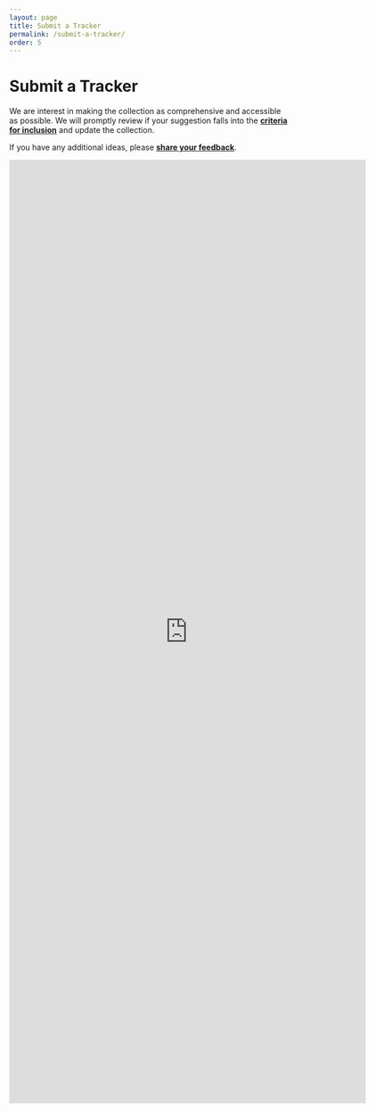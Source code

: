 ```yaml
---
layout: page
title: Submit a Tracker
permalink: /submit-a-tracker/
order: 5
---
```


# Submit a Tracker

We are interest in making the collection as comprehensive and accessible as possible. We will promptly review if your suggestion falls into the **[criteria for inclusion](../documentation/)** and update the collection.

If you have any additional ideas, please **[share your feedback](../Contact/)**.

<iframe src="https://docs.google.com/forms/d/e/1FAIpQLSdfRNxRW-CHST9xdMnkElcMKECLYCrIduSMtAnLESDBL4Sc9w/viewform?embedded=true" width="640" height="1693" frameborder="0" marginheight="0" marginwidth="0">Loading…</iframe>
